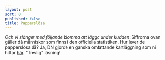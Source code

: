 ```yaml
---
layout: post
sort: 0
published: false
title: Papperslösa
---
```


_Och vi slänger med följande blomma att lägga under kudden_: Siffrorna ovan gäller då människor som finns i den officiella statistiken. Hur lever de papperslösa då? Ja, DN gjorde en ganska omfattande kartläggning som ni hittar [här](http://www.dn.se/nyheter/sverige/skuggsamhallet-mitt-ibland-oss/). "Trevlig" läsning!